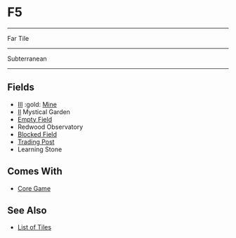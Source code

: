 # F5

___
Far Tile
___
Subterranean
___


## Fields

- [Ⅲ](../difficulties.md) :gold: [Mine](../fields.md#flaggable)
- [Ⅱ](../difficulties.md) Mystical Garden
- [Empty Field](../keywords/empty_field.md)
- Redwood Observatory
- [Blocked Field](../keywords/blocked_field.md)
- [Trading Post](../trading.md)
- Learning Stone


## Comes With

- [Core Game](../content/core_game.md)


## See Also

- [List of Tiles](index.md)
